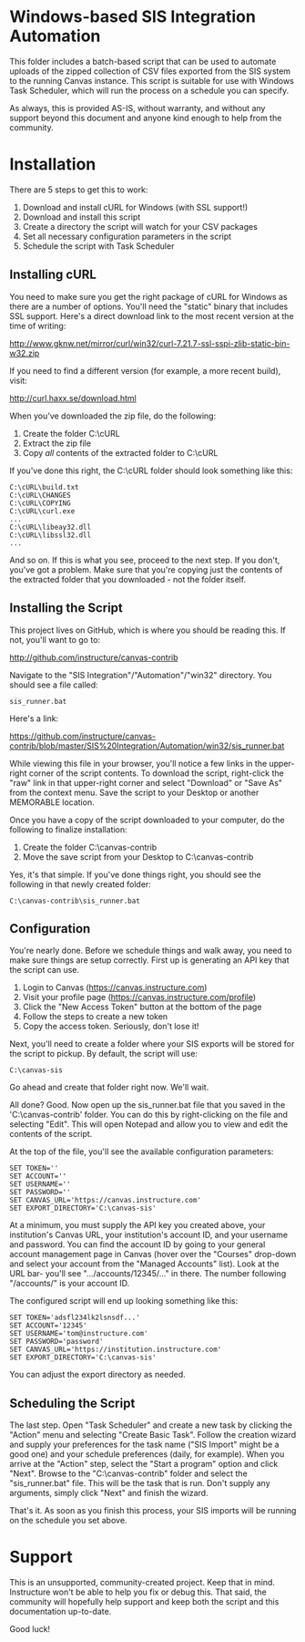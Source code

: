 Windows-based SIS Integration Automation
======

This folder includes a batch-based script that can be used to automate
uploads of the zipped collection of CSV files exported from the SIS
system to the running Canvas instance. This script is suitable for use
with Windows Task Scheduler, which will run the process on a schedule
you can specify.

As always, this is provided AS-IS, without warranty, and without any
support beyond this document and anyone kind enough to help from the
community.

Installation
======

There are 5 steps to get this to work:

1. Download and install cURL for Windows (with SSL support!)
2. Download and install this script
3. Create a directory the script will watch for your CSV packages
4. Set all necessary configuration parameters in the script
5. Schedule the script with Task Scheduler

Installing cURL
------

You need to make sure you get the right package of cURL for Windows as
there are a number of options. You'll need the "static" binary that
includes SSL support. Here's a direct download link to the most recent
version at the time of writing:

http://www.gknw.net/mirror/curl/win32/curl-7.21.7-ssl-sspi-zlib-static-bin-w32.zip

If you need to find a different version (for example, a more recent
build), visit:

http://curl.haxx.se/download.html

When you've downloaded the zip file, do the following:

1. Create the folder C:\cURL
2. Extract the zip file
3. Copy *all* contents of the extracted folder to C:\cURL

If you've done this right, the C:\cURL folder should look something
like this:

    C:\cURL\build.txt
    C:\cURL\CHANGES
    C:\cURL\COPYING
    C:\cURL\curl.exe
    ...
    C:\cURL\libeay32.dll
    C:\cURL\libssl32.dll
    ...

And so on. If this is what you see, proceed to the next step. If you
don't, you've got a problem. Make sure that you're copying just the
contents of the extracted folder that you downloaded - not the folder
itself.

Installing the Script
------

This project lives on GitHub, which is where you should be reading
this. If not, you'll want to go to:

http://github.com/instructure/canvas-contrib

Navigate to the "SIS Integration"/"Automation"/"win32" directory.
You should see a file called:

    sis_runner.bat

Here's a link:

https://github.com/instructure/canvas-contrib/blob/master/SIS%20Integration/Automation/win32/sis_runner.bat

While viewing this file in your browser, you'll notice a few links in
the upper-right corner of the script contents. To download the script,
right-click the "raw" link in that upper-right corner and select
"Download" or "Save As" from the context menu. Save the script to your
Desktop or another MEMORABLE location.

Once you have a copy of the script downloaded to your computer, do the
following to finalize installation:

1. Create the folder C:\canvas-contrib
2. Move the save script from your Desktop to C:\canvas-contrib

Yes, it's that simple. If you've done things right, you should see the
following in that newly created folder:

    C:\canvas-contrib\sis_runner.bat

Configuration
------

You're nearly done. Before we schedule things and walk away, you need
to make sure things are setup correctly. First up is generating an API
key that the script can use.

1. Login to Canvas (https://canvas.instructure.com)
2. Visit your profile page (https://canvas.instructure.com/profile)
3. Click the "New Access Token" button at the bottom of the page
4. Follow the steps to create a new token
5. Copy the access token. Seriously, don't lose it!

Next, you'll need to create a folder where your SIS exports will be
stored for the script to pickup. By default, the script will use:

    C:\canvas-sis

Go ahead and create that folder right now. We'll wait.

All done? Good. Now open up the sis_runner.bat file that you saved
in the 'C:\canvas-contrib' folder. You can do this by right-clicking
on the file and selecting "Edit". This will open Notepad and allow
you to view and edit the contents of the script.

At the top of the file, you'll see the available configuration
parameters:

    SET TOKEN=''
    SET ACCOUNT=''
    SET USERNAME=''
    SET PASSWORD=''
    SET CANVAS_URL='https://canvas.instructure.com'
    SET EXPORT_DIRECTORY='C:\canvas-sis'

At a minimum, you must supply the API key you created above, your
institution's Canvas URL, your institution's account ID, and your
username and password. You can find the account ID by going to your
general account management page in Canvas (hover over the "Courses"
drop-down and select your account from the "Managed Accounts" list).
Look at the URL bar- you'll see ".../accounts/12345/..." in there.
The number following "/accounts/" is your account ID.

The configured script will end up looking something like this:

    SET TOKEN='adsfl234lk2lsnsdf...'
    SET ACCOUNT='12345'
    SET USERNAME='tom@instructure.com'
    SET PASSWORD='password'
    SET CANVAS_URL='https://institution.instructure.com'
    SET EXPORT_DIRECTORY='C:\canvas-sis'

You can adjust the export directory as needed.

Scheduling the Script
--------

The last step. Open "Task Scheduler" and create a new task by
clicking the "Action" menu and selecting "Create Basic Task".
Follow the creation wizard and supply your preferences for the
task name ("SIS Import" might be a good one) and your schedule 
preferences (daily, for example). When you arrive at the "Action"
step, select the "Start a program" option and click "Next". Browse
to the "C:\canvas-contrib" folder and select the "sis_runner.bat"
file. This will be the task that is run. Don't supply any
arguments, simply click "Next" and finish the wizard.

That's it. As soon as you finish this process, your SIS imports
will be running on the schedule you set above.

Support
======

This is an unsupported, community-created project. Keep that in 
mind. Instructure won't be able to help you fix or debug this.
That said, the community will hopefully help support and keep
both the script and this documentation up-to-date.

Good luck!